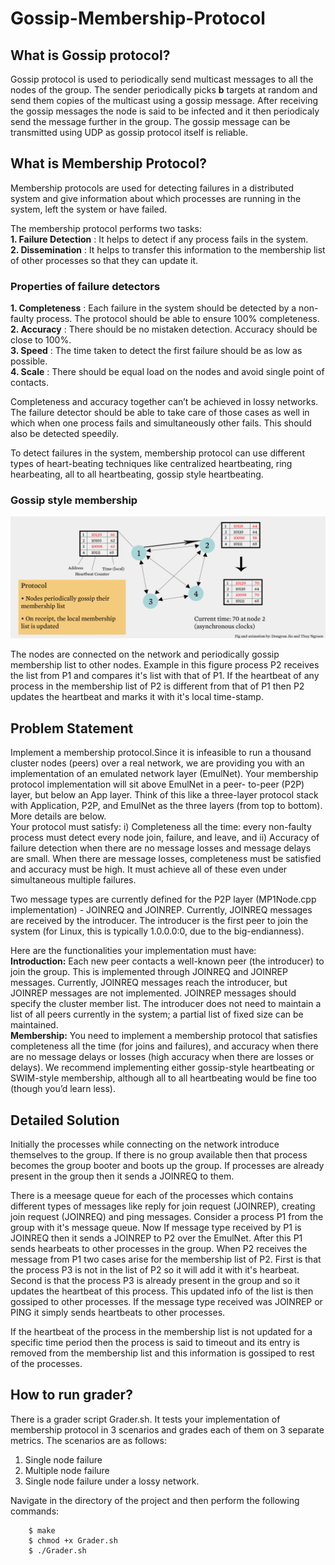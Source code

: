 # Gossip-Membership-Protocol

## What is Gossip protocol?

Gossip protocol is used to periodically send multicast messages to all the nodes of the group. The sender periodically picks **b** targets at random and send them copies of the multicast using a gossip message. After receiving the gossip messages the node is said to be infected and it then periodicaly send the message further in the group. The gossip message can be transmitted using UDP as gossip protocol itself is reliable.

## What is Membership Protocol?

Membership protocols are used for detecting failures in a distributed system and give information about which processes are running in the system, left the system or have failed.

The membership protocol performs two tasks:  
**1. Failure Detection** : It helps to detect if any process fails in the system.  
**2. Dissemination** : It helps to transfer this information to the membership list of other processes so that they can update it.

### Properties of failure detectors

**1. Completeness** : Each failure in the system should be detected by a non-faulty process. The protocol should be able to ensure 100% completeness.  
**2. Accuracy** : There should be no mistaken detection. Accuracy should be close to 100%.  
**3. Speed** : The time taken to detect the first failure should be as low as possible.  
**4. Scale** : There should be equal load on the nodes and avoid single point of contacts.  

Completeness and accuracy together can’t be achieved in lossy networks. The failure detector should be able to take care of those cases as well in which when one process fails and simultaneously other fails. This should also be detected speedily.

To detect failures in the system, membership protocol can use different types of heart-beating techniques like centralized heartbeating, ring hearbeating, all to all heartbeating, gossip style heartbeating.

### Gossip style membership

![gossip](https://github.com/mehak0108/Gossip-Membership-Protocol/blob/master/Pictures/gossip.png)

The nodes are connected on the network and periodically gossip membership list to other nodes. Example in this figure process P2 receives the list from P1 and compares it's list with that of P1. If the heartbeat of any process in the membership list of P2 is different from that of P1 then P2 updates the heartbeat and marks it with it's local time-stamp.

## Problem Statement

Implement a membership protocol.Since it is infeasible to run a thousand cluster nodes (peers) over a real network, we are providing you with an implementation of an emulated network layer (EmulNet). Your membership protocol implementation will sit above EmulNet in a peer- to-peer (P2P) layer, but below an App layer.
Think of this like a three-layer protocol stack with Application, P2P, and EmulNet as the three layers (from
top to bottom). More details are below.  
Your protocol must satisfy: i) Completeness all the time: every non-faulty process must detect every node
join, failure, and leave, and ii) Accuracy of failure detection when there are no message losses and message
delays are small. When there are message losses, completeness must be satisfied and accuracy must be
high. It must achieve all of these even under simultaneous multiple failures.  

Two message types are currently defined for the P2P layer (MP1Node.cpp implementation) - JOINREQ and JOINREP. Currently, JOINREQ messages are received by the introducer. The introducer is the first peer to join the system (for Linux, this is typically 1.0.0.0:0, due to the big-endianness).  

Here are the functionalities your implementation must have:  
**Introduction:** Each new peer contacts a well-known peer (the introducer) to join the group. This is implemented through JOINREQ and JOINREP messages. Currently, JOINREQ messages reach the introducer, but JOINREP messages are not implemented. JOINREP messages should specify the cluster member list. The introducer does not need to maintain a list of all peers currently in the system; a partial list of fixed size can be maintained.  
**Membership:** You need to implement a membership protocol that satisfies completeness all the time (for joins and failures), and accuracy when there are no message delays or losses (high accuracy when there are losses or delays). We recommend implementing either gossip-style heartbeating or SWIM-style membership, although all to all heartbeating would be fine too (though you’d learn less).  

## Detailed Solution

Initially the processes while connecting on the network introduce themselves to the group. If there is no group  available then that process becomes the group booter and boots up the group. If processes are already present in the group then it sends a JOINREQ to them.  

There is a meesage queue for each of the processes which contains different types of messages like reply for join request (JOINREP), creating join request (JOINREQ) and ping messages. Consider a process P1 from the group with it's message queue. Now If message type received by P1 is JOINREQ then it sends a JOINREP to P2 over the EmulNet. After this P1 sends hearbeats to other processes in the group. When P2 receives the message from P1 two cases arise for the membership list of P2. First is that the process P3 is not in the list of P2 so it will add it with it's hearbeat. Second is that the process P3 is already present in the group and so it updates the heartbeat of this process. This updated info of the list is then gossiped to other processes. If the message type received was JOINREP or PING it simply sends heartbeats to other processes.  

If the heartbeat of the process in the membership list is not updated for a specific time period then the process is said to timeout and its entry is removed from the membership list and this information is gossiped to rest of the processes.

## How to run grader?

There is a grader script Grader.sh. It tests your implementation of membership protocol in 3 scenarios and
grades each of them on 3 separate metrics. The scenarios are as follows:  
1. Single node failure  
2. Multiple node failure  
3. Single node failure under a lossy network.  

Navigate in the directory of the project and then perform the following commands:

```
	$ make
	$ chmod +x Grader.sh
	$ ./Grader.sh
```
